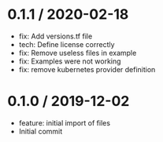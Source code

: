
0.1.1 / 2020-02-18
==================

  * fix: Add versions.tf file
  * tech: Define license correctly
  * fix: Remove useless files in example
  * fix: Examples were not working
  * fix: remove kubernetes provider definition

0.1.0 / 2019-12-02
==================

  * feature: initial import of files
  * Initial commit
